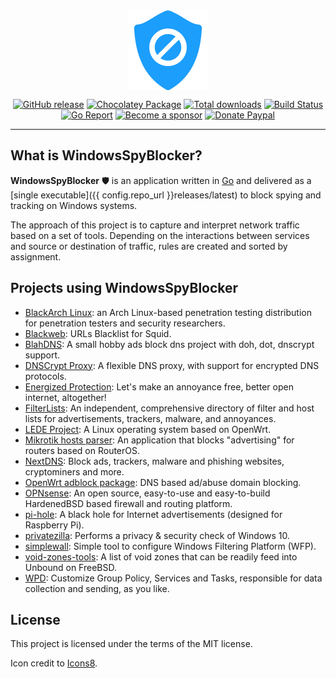 <img src="assets/logo.png" alt="ddns-route53" width="128px" style="display: block; margin-left: auto; margin-right: auto"/>

<p align="center">
  <a href="https://github.com/crazy-max/WindowsSpyBlocker/releases/latest"><img src="https://img.shields.io/github/release/crazy-max/WindowsSpyBlocker.svg?style=flat-square" alt="GitHub release"></a>
  <a href="https://chocolatey.org/packages/windowsspyblocker"><img src="https://img.shields.io/chocolatey/v/windowsspyblocker?style=flat-square" alt="Chocolatey Package"></a>
  <a href="https://github.com/crazy-max/WindowsSpyBlocker/releases/latest"><img src="https://img.shields.io/github/downloads/crazy-max/WindowsSpyBlocker/total.svg?style=flat-square" alt="Total downloads"></a>
  <a href="https://github.com/crazy-max/WindowsSpyBlocker/actions?workflow=build"><img src="https://img.shields.io/github/workflow/status/crazy-max/WindowsSpyBlocker/build?label=build&logo=github&style=flat-square" alt="Build Status"></a>
  <br /><a href="https://goreportcard.com/report/github.com/crazy-max/WindowsSpyBlocker"><img src="https://goreportcard.com/badge/github.com/crazy-max/WindowsSpyBlocker?style=flat-square" alt="Go Report"></a>
  <a href="https://github.com/sponsors/crazy-max"><img src="https://img.shields.io/badge/sponsor-crazy--max-181717.svg?logo=github&style=flat-square" alt="Become a sponsor"></a>
  <a href="https://www.paypal.me/crazyws"><img src="https://img.shields.io/badge/donate-paypal-00457c.svg?logo=paypal&style=flat-square" alt="Donate Paypal"></a>
</p>

---

## What is WindowsSpyBlocker?

**WindowsSpyBlocker** :shield: is an application written in [Go](https://golang.org/) and delivered as a
[single executable]({{ config.repo_url }}releases/latest) to block spying and tracking on Windows systems.

The approach of this project is to capture and interpret network traffic based on a set of tools. Depending on the
interactions between services and source or destination of traffic, rules are created and sorted by assignment.

## Projects using WindowsSpyBlocker

* [BlackArch Linux](https://www.blackarch.org/): an Arch Linux-based penetration testing distribution for penetration testers and security researchers.
* [Blackweb](https://github.com/maravento/blackweb): URLs Blacklist for Squid.
* [BlahDNS](https://blahdns.com/): A small hobby ads block dns project with doh, dot, dnscrypt support.
* [DNSCrypt Proxy](https://dnscrypt.info/): A flexible DNS proxy, with support for encrypted DNS protocols.
* [Energized Protection](https://energized.pro/): Let's make an annoyance free, better open internet, altogether!
* [FilterLists](https://filterlists.com/): An independent, comprehensive directory of filter and host lists for advertisements, trackers, malware, and annoyances.
* [LEDE Project](https://lede-project.org/): A Linux operating system based on OpenWrt.
* [Mikrotik hosts parser](https://github.com/tarampampam/mikrotik-hosts-parser): An application that blocks "advertising" for routers based on RouterOS.
* [NextDNS](https://github.com/nextdns): Block ads, trackers, malware and phishing websites, cryptominers and more.  
* [OpenWrt adblock package](https://github.com/openwrt/packages/tree/master/net/adblock/files): DNS based ad/abuse domain blocking.
* [OPNsense](https://opnsense.org): An open source, easy-to-use and easy-to-build HardenedBSD based firewall and routing platform.
* [pi-hole](https://pi-hole.net/): A black hole for Internet advertisements (designed for Raspberry Pi).
* [privatezilla](https://github.com/builtbybel/privatezilla): Performs a privacy & security check of Windows 10.
* [simplewall](https://github.com/henrypp/simplewall): Simple tool to configure Windows Filtering Platform (WFP).
* [void-zones-tools](https://github.com/cyclaero/void-zones-tools): A list of void zones that can be readily feed into Unbound on FreeBSD.
* [WPD](https://getwpd.com/): Customize Group Policy, Services and Tasks, responsible for data collection and sending, as you like.

## License

This project is licensed under the terms of the MIT license.

Icon credit to [Icons8](https://icons8.com/).
